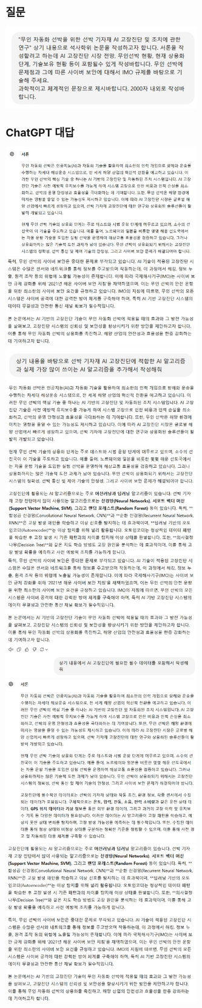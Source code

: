 # 질문
<p align="left">
 <img src = "ChatGPT1.jpg">
</p>

# ChatGPT 대답
<p align="left">
 <img src = "ChatGPT2.jpg">
 <img src = "ChatGPT3.jpg">
 <img src = "ChatGPT4.jpg">
 <img src = "ChatGPT5.jpg">
 <img src = "ChatGPT6.jpg">
 <img src = "ChatGPT7.jpg">
 <img src = "ChatGPT8.jpg">
</p>
